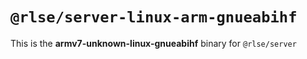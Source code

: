# `@rlse/server-linux-arm-gnueabihf`

This is the **armv7-unknown-linux-gnueabihf** binary for `@rlse/server`

